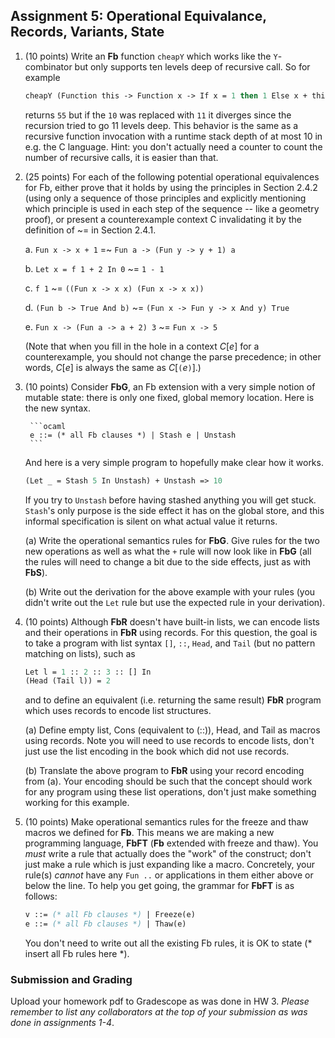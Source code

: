 ## Assignment 5: Operational Equivalance, Records, Variants, State


1.  (10 points) Write an **Fb** function `cheapY` which works like the `Y`-combinator but only supports ten levels deep of recursive call. So for example

    ```ocaml
    cheapY (Function this -> Function x -> If x = 1 then 1 Else x + this (x-1)) 10
    ```

    returns `55` but if the `10` was replaced with `11` it diverges since the recursion tried to go 11 levels deep. This behavior is the same as a recursive function invocation with a runtime stack depth of at most 10 in e.g. the C language. Hint: you don't actually need a counter to count the number of recursive calls, it is easier than that.


2. (25 points) For each of the following potential operational equivalences for Fb, either prove that it holds by using the principles in Section 2.4.2 (using only a sequence of those principles and explicitly mentioning which principle is used in each step of the sequence -- like a geometry proof), or present a counterexample context C invalidating it by the definition of ~= in Section 2.4.1.

     a. `Fun x -> x + 1` =~ `Fun a -> (Fun y -> y + 1) a`

     b. `Let x = f 1 + 2 In 0` ~= `1 - 1`

     c. `f 1` ~= `((Fun x -> x x) (Fun x -> x x))`

     d. `(Fun b -> True And b)` ~= `(Fun x -> Fun y -> x And y) True`

     e. `Fun x -> (Fun a -> a + 2) 3` ~= `Fun x -> 5`

    (Note that when you fill in the hole in a context *C*[*e*] for a counterexample, you should not change the parse precedence; in other words,  *C*[*e*] is always the same as *C*[`(`*e*`)`].)
  
3. (10 points) Consider **FbG**, an Fb extension with a very simple notion of mutable state: there is only one fixed, global memory location. Here is the new syntax.
        
        ```ocaml
        e ::= (* all Fb clauses *) | Stash e | Unstash
	    ```

    And here is a very simple program to hopefully make clear how it works.

	```ocaml
    (Let _ = Stash 5 In Unstash) + Unstash => 10
	```
    
    If you try to `Unstash` before having stashed anything you will get stuck.  `Stash`'s only purpose is the side effect it has on the global store, and this informal specification is silent on what actual value it returns.

    (a) Write the operational semantics rules for **FbG**.  Give rules for the two new operations as well as what the `+` rule will now look like in **FbG** (all the rules will need to change a bit due to the side effects, just as with **FbS**).
	
    (b) Write out the derivation for the above example with your rules (you didn't write out the `Let` rule but use the expected rule in your derivation).

4.  (10 points) Although **FbR** doesn't have built-in lists, we can encode lists and their operations in **FbR** using records. For this question, the goal is to take a program with list syntax `[]`, `::`, `Head`, and `Tail` (but no pattern matching on lists), such as

    ```ocaml
    Let l = 1 :: 2 :: 3 :: [] In
    (Head (Tail l)) = 2
    ```

    and to define an equivalent (i.e. returning the same result) **FbR** program which uses records to encode list structures.

    (a) Define empty list, Cons (equivalent to (::)), Head, and Tail as macros using records.  Note you will need to use records to encode lists, don't just use the list encoding in the book which did not use records.

    (b) Translate the above program to **FbR** using your record encoding from (a).  Your encoding should be such that the concept should work for any program using these list operations, don't just make something working for this example.

5. (10 points) Make operational semantics rules for the freeze and thaw macros we defined for **Fb**. This means we are making a new programming language, **FbFT** (**Fb** extended with freeze and thaw).  You _must_ write a rule that actually does the "work" of the construct; don't just make a rule which is just expanding like a macro.  Concretely, your rule(s) *cannot* have any `Fun ..` or applications in them either above or below the line.  To help you get going, the grammar for **FbFT** is as follows:

    ```ocaml
    v ::= (* all Fb clauses *) | Freeze(e) 
    e ::= (* all Fb clauses *) | Thaw(e)
    ```
    You don't need to write out all the existing Fb rules, it is OK to state (* insert all Fb rules here *).


### Submission and Grading

Upload your homework pdf to Gradescope as was done in HW 3. *Please remember to list any collaborators at the top of your submission as was done in assignments 1-4*.